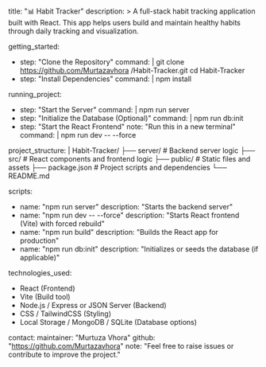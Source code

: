 title: "📊 Habit Tracker"
description: >
  A full-stack habit tracking application built with React. This app helps users build and maintain 
  healthy habits through daily tracking and visualization.

getting_started:
  - step: "Clone the Repository"
    command: |
      git clone https://github.com/Murtazavhora /Habit-Tracker.git
      cd Habit-Tracker
  - step: "Install Dependencies"
    command: |
      npm install

running_project:
  - step: "Start the Server"
    command: |
      npm run server
  - step: "Initialize the Database (Optional)"
    command: |
      npm run db:init
  - step: "Start the React Frontend"
    note: "Run this in a new terminal"
    command: |
      npm run dev -- --force

project_structure: |
  Habit-Tracker/
  ├── server/              # Backend server logic
  ├── src/                 # React components and frontend logic
  ├── public/              # Static files and assets
  ├── package.json         # Project scripts and dependencies
  └── README.md

scripts:
  - name: "npm run server"
    description: "Starts the backend server"
  - name: "npm run dev -- --force"
    description: "Starts React frontend (Vite) with forced rebuild"
  - name: "npm run build"
    description: "Builds the React app for production"
  - name: "npm run db:init"
    description: "Initializes or seeds the database (if applicable)"

technologies_used:
  - React (Frontend)
  - Vite (Build tool)
  - Node.js / Express or JSON Server (Backend)
  - CSS / TailwindCSS (Styling)
  - Local Storage / MongoDB / SQLite (Database options)

contact:
  maintainer: "Murtuza Vhora"
  github: "https://github.com/Murtazavhora"
  note: "Feel free to raise issues or contribute to improve the project."
